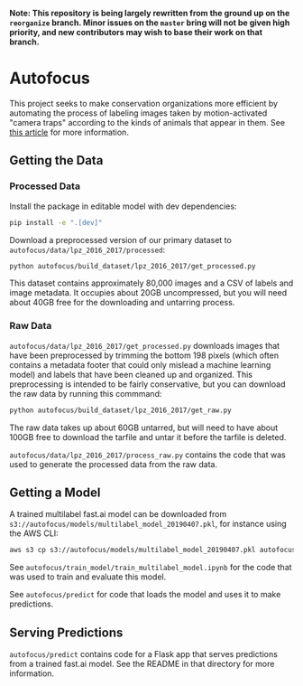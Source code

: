 **Note: This repository is being largely rewritten from the ground up on the `reorganize` branch. Minor issues on the `master` bring will not be given high priority, and new contributors may wish to base their work on that branch.**

# Autofocus

This project seeks to make conservation organizations more efficient by automating the process of labeling images taken by motion-activated "camera traps" according to the kinds of animals that appear in them. See [this article](https://www.uptake.org/autofocus.html) for more information.

## Getting the Data

### Processed Data

Install the package in editable model with dev dependencies:

```bash
pip install -e ".[dev]"
```

Download a preprocessed version of our primary dataset to `autofocus/data/lpz_2016_2017/processed`:

```bash
python autofocus/build_dataset/lpz_2016_2017/get_processed.py
```

This dataset contains approximately 80,000 images and a CSV of labels and image metadata. It occupies about 20GB uncompressed, but you will need about 40GB free for the downloading and untarring process.

### Raw Data

`autofocus/data/lpz_2016_2017/get_processed.py` downloads images that have been preprocessed by trimming the bottom 198 pixels (which often contains a metadata footer that could only mislead a machine learning model) and labels that have been cleaned up and organized. This preprocessing is intended to be fairly conservative, but you can download the raw data by running this commmand:

```bash
python autofocus/build_dataset/lpz_2016_2017/get_raw.py
```

The raw data takes up about 60GB untarred, but will need to have about 100GB free to download the tarfile and untar it before the tarfile is deleted.

`autofocus/data/lpz_2016_2017/process_raw.py` contains the code that was used to generate the processed data from the raw data.

## Getting a Model

A trained multilabel fast.ai model can be downloaded from `s3://autofocus/models/multilabel_model_20190407.pkl`, for instance using the AWS CLI: 

```bash
aws s3 cp s3://autofocus/models/multilabel_model_20190407.pkl autofocus/predict/models
```

See `autofocus/train_model/train_multilabel_model.ipynb` for the code that was used to train and evaluate this model.

See `autofocus/predict` for code that loads the model and uses it to make predictions.

## Serving Predictions

`autofocus/predict` contains code for a Flask app that serves predictions from a trained fast.ai model. See the README in that directory for more information.
